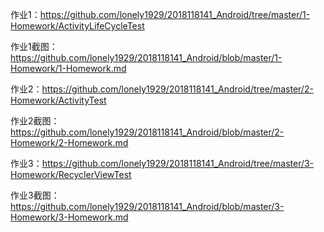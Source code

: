 作业1：https://github.com/lonely1929/2018118141_Android/tree/master/1-Homework/ActivityLifeCycleTest

作业1截图：https://github.com/lonely1929/2018118141_Android/blob/master/1-Homework/1-Homework.md

作业2：https://github.com/lonely1929/2018118141_Android/tree/master/2-Homework/ActivityTest

作业2截图：https://github.com/lonely1929/2018118141_Android/blob/master/2-Homework/2-Homework.md

作业3：https://github.com/lonely1929/2018118141_Android/tree/master/3-Homework/RecyclerViewTest

作业3截图：https://github.com/lonely1929/2018118141_Android/blob/master/3-Homework/3-Homework.md